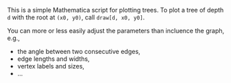 This is a simple Mathematica script for plotting trees. To plot a tree of depth `d` with the root at `(x0, y0)`, call `draw[d, x0, y0]`.

You can more or less easily adjust the parameters than incluence the graph, e.g., 

- the angle between two consecutive edges,
- edge lengths and widths,
- vertex labels and sizes,
- ...


